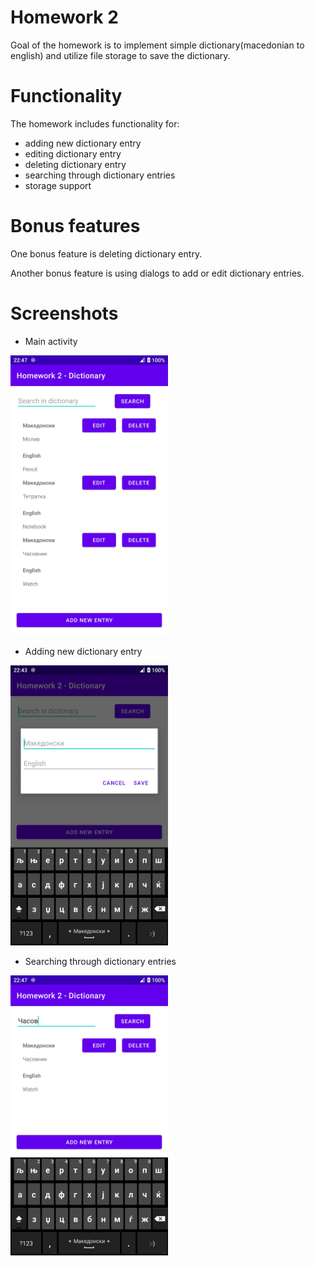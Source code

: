 # Homework 2

Goal of the homework is to implement simple dictionary(macedonian to english)
and utilize file storage to save the dictionary.

# Functionality

The homework includes functionality for:

* adding new dictionary entry
* editing dictionary entry
* deleting dictionary entry
* searching through dictionary entries
* storage support

# Bonus features

One bonus feature is deleting dictionary entry.

Another bonus feature is using dialogs to add or edit dictionary entries.

# Screenshots

* Main activity
<img src="mainActivity.jpg" width="50%" height="50%" title="Main activity">

* Adding new dictionary entry
<img src="addingNewDictionaryEntry.jpg" width="50%" height="50%" title="Adding new dictionary entry">

* Searching through dictionary entries
<img src="searchingThroughDictionaryEntries.jpg" width="50%" height="50%" title="Searching through dictionary entries">